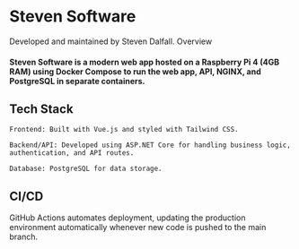 # Steven Software

Developed and maintained by Steven Dalfall.
Overview

#### Steven Software is a modern web app hosted on a Raspberry Pi 4 (4GB RAM) using Docker Compose to run the web app, API, NGINX, and PostgreSQL in separate containers.

## Tech Stack

    Frontend: Built with Vue.js and styled with Tailwind CSS.

    Backend/API: Developed using ASP.NET Core for handling business logic, authentication, and API routes.

    Database: PostgreSQL for data storage.

## CI/CD

GitHub Actions automates deployment, updating the production environment automatically whenever new code is pushed to the main branch.